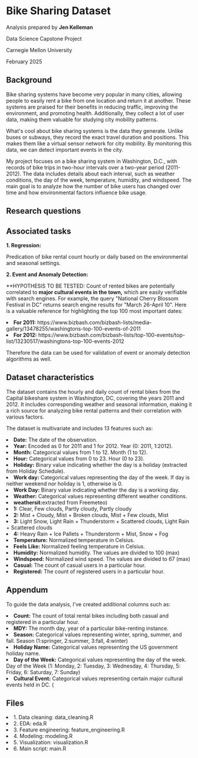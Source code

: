 <h1>Bike Sharing Dataset</h1>
<p>Analysis prepared by <b>Jen Kelleman</b></p>
<p>Data Science Capstone Project</p>
<p>Carnegie Mellon University</p>
<p>February 2025</p>


<p></p>
<h2>Background</h2>
<p>Bike sharing systems have become very popular in many cities, allowing people to easily rent a bike from one location and return it at another. These systems are praised for their benefits in reducing traffic, improving the environment, and promoting health. Additionally, they collect a lot of user data, making them valuable for studying city mobility patterns.

What's cool about bike sharing systems is the data they generate. Unlike buses or subways, they record the exact travel duration and positions. This makes them like a virtual sensor network for city mobility. By monitoring this data, we can detect important events in the city. 

My project focuses on a bike sharing system in Washington, D.C., with records of bike trips in two-hour intervals over a two-year period (2011-2012). The data includes details about each interval, such as weather conditions, the day of the week, temperature, humidity, and windspeed. The main goal is to analyze how the number of bike users has changed over time and how environmental factors influence bike usage.</p> 


<p></p>
<h2>Research questions</h2>

<h2>Associated tasks</h2>
<b>1. Regression:</b>
<p>Predication of bike rental count hourly or daily based on the environmental and seasonal settings.</p>
<p></p>	
<b>2. Event and Anomaly Detection:</b>
<p><b></b>**HYPOTHESIS TO BE TESTED:</b> Count of rented bikes are potentially correlated to <b>major cultural events in the town,</b> which are easily verifiable with search engines. For example, the query "National Cherry Blossom Festival in DC" returns search engine results for "March 26-April 10". Here is a valuable reference for highlighting the top 100 most important dates:</p>
                   <li><b>For 2011:</b> https://www.bizbash.com/bizbash-lists/media-gallery/13478255/washingtons-top-100-events-of-2011</li>
                  <li><b>For 2012:</b> https://www.bizbash.com/bizbash-lists/top-100-events/top-list/13230517/washingtons-top-100-events-2012</li>
<p></p>                  
Therefore the data can be used for validation of event or anomaly detection algorithms as well.


<p></p>
<h2>Dataset characteristics</h2>
<p>The dataset contains the hourly and daily count of rental bikes from the Capital bikeshare system in Washington, DC, covering the years 2011 and 2012. It includes corresponding weather and seasonal information, making it a rich source for analyzing bike rental patterns and their correlation with various factors.</p>

The dataset is multivariate and includes 13 features such as:

<li><b>Date:</b> The date of the observation. </li>
<li><b>Year:</b> Encoded as 0 for 2011 and 1 for 2012. Year (0: 2011, 1:2012).</li>
<li><b>Month:</b> Categorical values from 1 to 12. Month (1 to 12).</li>
<li><b>Hour:</b> Categorical values from 0 to 23. Hour (0 to 23).</li>
<li><b>Holiday:</b> Binary value indicating whether the day is a holiday (extracted from Holiday Schedule).</li>
<li><b>Work day:</b> Categorical values representing the day of the week. If day is neither weekend nor holiday is 1, otherwise is 0.</li>
<li><b>Work Day:</b> Binary value indicating whether the day is a working day.</li>
<li><b>Weather:</b> Categorical values representing different weather conditions.</li>
      <li><b>weathersit:</b>extracted from Freemeteo)</li>
     <li><b>1:</b> Clear, Few clouds, Partly cloudy, Partly cloudy</li>
      <li><b>2:</b> Mist + Cloudy, Mist + Broken clouds, Mist + Few clouds, Mist</li>
      <li><b>3:</b> Light Snow, Light Rain + Thunderstorm + Scattered clouds, Light Rain + Scattered clouds</li>
      <li><b>4:</b> Heavy Rain + Ice Pallets + Thunderstorm + Mist, Snow + Fog</li>
<li><b>Temperature:</b> Normalized temperature in Celsius.</li>
<li><b>Feels Like:</b> Normalized feeling temperature in Celsius.</li>
<li><b>Humidity:</b> Normalized humidity. The values are divided to 100 (max)</li>
<li><b>Windspeed:</b> Normalized wind speed. The values are divided to 67 (max)</li>
<li><b>Casual:</b> The count of casual users in a particular hour.</li>
<li><b>Registered:</b> The count of registered users in a particular hour.</li>

<p></p>
<h2>Appendum</h2> 
To guide the data analysis, I've created additional columns such as:

<p></p>
<li><b>Count:</b> The count of total rental bikes including both casual and registered in a particular hour.</li>
<li><b>MDY:</b> The month day, year of a particular bike-renting instance.</li>
<li><b>Season:</b> Categorical values representing winter, spring, summer, and fall. Season (1:springer, 2:summer, 3:fall, 4:winter)</li> 
<li><b>Holiday Name:</b> Categorical values representing the US government holiday name. 
<li><b>Day of the Week:</b> Categorical values representing the day of the week. Day of the Week (1: Monday, 2: Tuesday, 3: Wednesday, 4: Thursday, 5: Friday, 6: Saturday, 7: Sunday)</li> 
<li><b>Cultural Event:</b> Categorical values representing certain major cultural events held in DC. (

</li>
<p></p>
<h2>Files</h2>
<li>1. Data cleaning: data_cleaning.R </li>
<li>2. EDA: eda.R </li>
<li>3. Feature engineering: feature_engineering.R </li>
<li>4. Modeling: modeling.R </li>
<li>5. Visualization: visualization.R </li>
<li>6. Main script: main.R </li>

